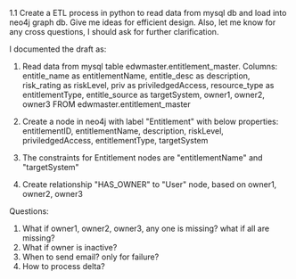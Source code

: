 
1.1 
Create a ETL process in python to read data from mysql db and load into neo4j graph db.
Give me ideas for efficient design. Also, let me know for any cross questions, I should ask for further clarification.

I documented the draft as:

1. Read data from mysql table edwmaster.entitlement_master. 
Columns: 
entitle_name as entitlementName,
entitle_desc as description,
risk_rating as riskLevel,
priv as priviledgedAccess,
resource_type as entitlementType,
entitle_source as targetSystem,
owner1, owner2, owner3 
FROM edwmaster.entitlement_master

2. Create a node in neo4j with label "Entitlement" with below properties:
entitlementID,
entitlementName,
description,
riskLevel,
priviledgedAccess,
entitlementType,
targetSystem

3. The constraints for Entitlement nodes are "entitlementName" and "targetSystem"
4. Create relationship "HAS_OWNER" to "User" node, based on owner1, owner2, owner3 


Questions:
1. What if owner1, owner2, owner3, any one is missing? what if all are missing?
2. What if owner is inactive?
3. When to send email? only for failure?
4. How to process delta?
